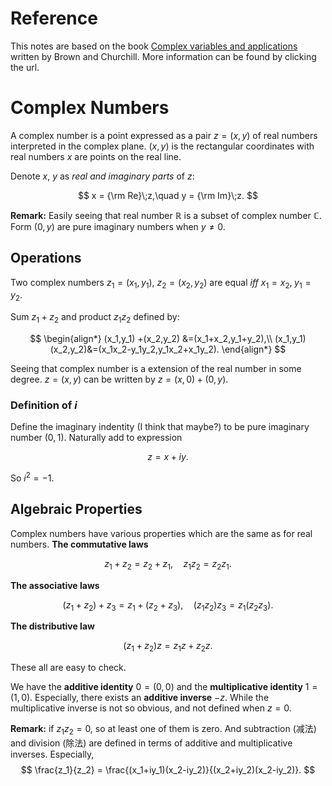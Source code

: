 # Reference

This notes are based on the book [Complex variables and applications](https://people.math.sc.edu/girardi/m7034/book/ChurchillBrown8ed.pdf) written by Brown and Churchill. More information can be found by clicking the url.

# Complex Numbers

A complex number is a point expressed as a pair $z=(x,y)$ of real numbers interpreted in the complex plane. $(x,y)$ is the rectangular coordinates with real numbers $x$ are points on the real line.

Denote $x$, $y$ as *real and imaginary parts* of $z$:

$$
x = {\rm Re}\;z,\quad y = {\rm Im}\;z.
$$

**Remark:** Easily seeing that real number $\mathbb{R}$ is a subset of complex number $\mathbb{C}$.
Form $(0,y)$ are pure imaginary numbers when $y\neq0$.

## Operations

Two complex numbers $z_1=(x_1,y_1)$, $z_2=(x_2,y_2)$ are equal *iff* $x_1=x_2,\; y_1=y_2$.

Sum $z_1+z_2$ and product $z_1z_2$ defined by:

$$
\begin{align*}
(x_1,y_1) +(x_2,y_2) &=(x_1+x_2,y_1+y_2),\\
(x_1,y_1)(x_2,y_2)&=(x_1x_2-y_1y_2,y_1x_2+x_1y_2).
\end{align*}
$$

Seeing that complex number is a extension of the real number in some degree.
$z=(x,y)$ can be written by $z = (x,0)+(0,y)$.

### Definition of $i$

Define the imaginary indentity (I think that maybe?) to be pure imaginary number $(0,1)$.
Naturally add to expression

$$
z= x+iy.
$$

So $i^2 = -1$.

## Algebraic Properties

Complex numbers have various properties which are the same as for real numbers.
**The commutative laws**

$$
z_1+z_2 = z_2+z_1,\quad z_1z_2=z_2z_1.
$$

**The associative laws**

$$
(z_1+z_2)+z_3=z_1+(z_2+z_3),\quad (z_1z_2)z_3=z_1(z_2z_3).
$$

**The distributive law**

$$
(z_1+z_2)z=z_1z+z_2z.
$$

These all are easy to check.

We have the **additive identity** $0=(0,0)$ and the **multiplicative identity** $1=(1,0)$.
Especially, there exists an **additive inverse** $-z$.
While the multiplicative inverse is not so obvious, and not defined when $z=0$.

**Remark:** if $z_1z_2 = 0$, so at least one of them is zero.
And subtraction (减法) and division (除法) are defined in terms of additive and multiplicative inverses.
Especially,
$$
\frac{z_1}{z_2} = \frac{(x_1+iy_1)(x_2-iy_2)}{(x_2+iy_2)(x_2-iy_2)}.
$$
